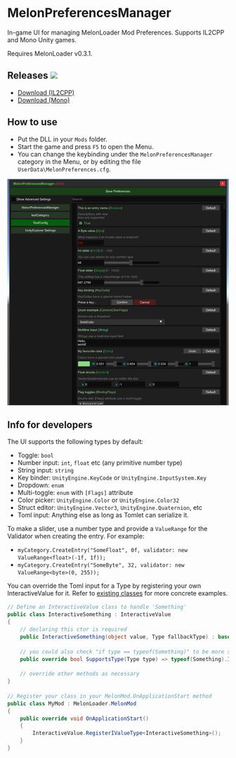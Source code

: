 # MelonPreferencesManager

In-game UI for managing MelonLoader Mod Preferences. Supports IL2CPP and Mono Unity games.

Requires MelonLoader v0.3.1.

## Releases [![](https://img.shields.io/github/release/sinai-dev/MelonPreferencesManager.svg?label=release%20notes)](../../releases/latest)

* [Download (IL2CPP)](https://github.com/sinai-dev/MelonPreferencesManager/releases/latest/download/MelonPrefManager.IL2CPP.zip)
* [Download (Mono)](https://github.com/sinai-dev/MelonPreferencesManager/releases/latest/download/MelonPrefManager.Mono.zip)

## How to use

* Put the DLL in your `Mods` folder.
* Start the game and press `F5` to open the Menu.
* You can change the keybinding under the `MelonPreferencesManager` category in the Menu, or by editing the file `UserData\MelonPreferences.cfg`.

[![](img/preview.png)](https://raw.githubusercontent.com/sinai-dev/MelonPreferencesManager/master/img/preview.png)

## Info for developers

The UI supports the following types by default:

* Toggle: `bool`
* Number input: `int`, `float` etc (any primitive number type)
* String input: `string`
* Key binder: `UnityEngine.KeyCode` or `UnityEngine.InputSystem.Key`
* Dropdown: `enum`
* Multi-toggle: `enum` with `[Flags]` attribute
* Color picker: `UnityEngine.Color` or `UnityEngine.Color32`
* Struct editor: `UnityEngine.Vector3`, `UnityEngine.Quaternion`, etc
* Toml input: Anything else as long as Tomlet can serialize it.

To make a slider, use a number type and provide a `ValueRange` for the Validator when creating the entry. For example:
* `myCategory.CreateEntry("SomeFloat", 0f, validator: new ValueRange<float>(-1f, 1f));`
* `myCategory.CreateEntry("SomeByte", 32, validator: new ValueRange<byte>(0, 255));`

You can override the Toml input for a Type by registering your own InteractiveValue for it. Refer to [existing classes](https://github.com/sinai-dev/MelonPreferencesManager/tree/main/src/UI/InteractiveValues) for more concrete examples.
```csharp
// Define an InteractiveValue class to handle 'Something'
public class InteractiveSomething : InteractiveValue
{
    // declaring this ctor is required
    public InteractiveSomething(object value, Type fallbackType) : base(value, fallbackType) { }

    // you could also check "if type == typeof(Something)" to be more strict
    public override bool SupportsType(Type type) => typeof(Something).IsAssignableFrom(type);

    // override other methods as necessary
}

// Register your class in your MelonMod.OnApplicationStart method
public class MyMod : MelonLoader.MelonMod
{
    public override void OnApplicationStart()
    {
        InteractiveValue.RegisterIValueType<InteractiveSomething>();
    }
}
```
